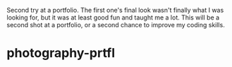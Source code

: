 Second try at a portfolio. The first one's final look wasn't finally what I was looking for, but it was at least good fun and taught me a lot. This will be a second shot at a portfolio, or a second chance to improve my coding skills.

# photography-prtfl
